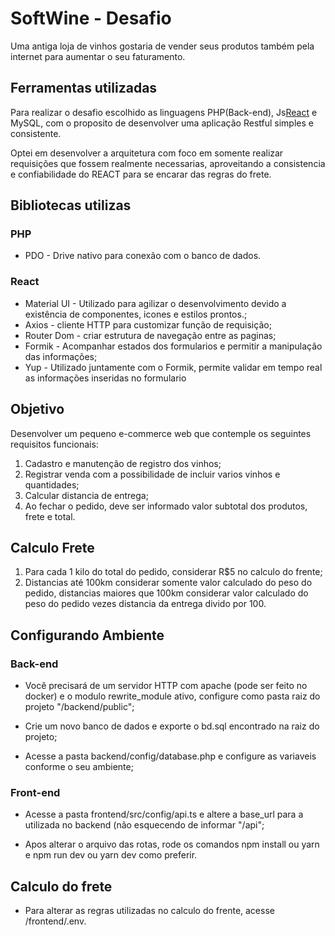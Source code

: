 # SoftWine - Desafio

Uma antiga loja de vinhos gostaria de vender seus produtos também pela internet para aumentar o seu faturamento.


## Ferramentas utilizadas

Para realizar o desafio escolhido as linguagens PHP(Back-end), Js[React](Front-end) e MySQL, com o proposito de desenvolver uma aplicação Restful simples e consistente.

Optei em desenvolver a arquitetura com foco em somente  realizar requisições que fossem realmente necessarias, aproveitando a consistencia e confiabilidade do REACT para se encarar das regras do frete.

## Bibliotecas utilizas

### PHP

- PDO - Drive nativo para conexão com o banco de dados.

### React

- Material UI - Utilizado para agilizar o desenvolvimento devido a existência de componentes, icones e estilos prontos.;
- Axios - cliente HTTP para customizar função de requisição;
- Router Dom - criar estrutura de navegação entre as paginas;
- Formik - Acompanhar estados dos formularios e permitir a manipulação das informações;
- Yup - Utilizado juntamente com o Formik, permite validar em tempo real as informações inseridas no formulario


## Objetivo

Desenvolver um pequeno e-commerce web que contemple os seguintes requisitos funcionais:

1) Cadastro e manutenção de registro dos vinhos;
2) Registrar venda com a possibilidade de incluir varios vinhos e quantidades;
3) Calcular distancia de entrega;
4) Ao fechar o pedido, deve ser informado valor subtotal dos produtos, frete e total.


## Calculo Frete

1) Para cada 1 kilo do total do pedido, considerar R$5 no calculo do frente;
2) Distancias até 100km considerar somente valor calculado do peso do pedido, distancias maiores que 100km considerar valor calculado do peso do pedido vezes distancia da entrega divido por 100.



## Configurando Ambiente

### Back-end

- Você precisará de um servidor HTTP com apache (pode ser feito no docker) e o modulo rewrite_module ativo, configure como pasta raiz do projeto "/backend/public";

- Crie um novo banco de dados e exporte o bd.sql encontrado na raiz do projeto;

- Acesse a pasta backend/config/database.php e configure as variaveis conforme o seu ambiente;

### Front-end

- Acesse a pasta frontend/src/config/api.ts e altere a base_url para a utilizada no backend (não esquecendo de informar "/api";

- Apos alterar o arquivo das rotas, rode os comandos npm install ou yarn e npm run dev ou yarn dev como preferir.


## Calculo do frete

- Para alterar as regras utilizadas no calculo do frente, acesse /frontend/.env.

